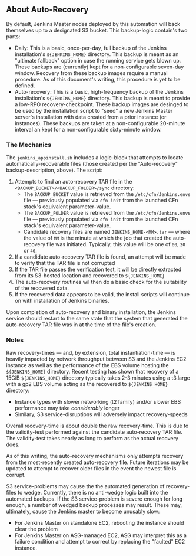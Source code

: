 ## About Auto-Recovery

By default, Jenkins Master nodes deployed by this automation will back themselves up to a designated S3 bucket. This backup-logic contain's two parts:

* Daily: This is a basic, once-per-day, full backup of the Jenkins installation's `${JENKINS_HOME}` directory. This backup is meant as an "ultimate fallback" option in case the running service gets blown up. These backups are (currently) kept for a non-configurable seven-day window. Recovery from these backup images require a manual procedure. As of this document's writing, this procedure is yet to be defined.
* Auto-recovery: This is a basic, high-frequency backup of the Jenkins installation's `${JENKINS_HOME}` directory. This backup is meant to provide a low-RPO recovery-checkpoint. These backup images are desinged to be used by the installation script to "seed" a new Jenkins Master server's installation with data created from a prior instance (or instances). These backups are taken at a non-configurable 20-minute interval an kept for a non-configurable sixty-minute window.

### The Mechanics

The `jenkins_appinstall.sh` includes a logic-block that attempts to locate automatically-recoverable files (those created per the "Auto-recovery" backup-description, above). The script:

1. Attempts to find an auto-recovery TAR file in the `<BACKUP_BUCKET>/<BACKUP_FOLDER>/sync` directory:
    * The `BACKUP_BUCKET` value is retrieved from the `/etc/cfn/Jenkins.envs` file &mdash; previously populated via `cfn-init` from the launched CFn stack's equivalent parameter-value.
    * The `BACKUP_FOLDER` value is retrieved from the `/etc/cfn/Jenkins.envs` file &mdash; previously populated via `cfn-init` from the launched CFn stack's equivalent parameter-value.
    * Candidate recovery files are named `JENKINS_HOME-<MM>.tar` &mdash; where the value of `MM` is the minute at which the job that created the auto-recovery file was initiated. Typically, this value will be one of `00`, `20` or `40`.
1. If a candidate auto-recovery TAR file is found, an attempt will be made to verify that the TAR file is not corrupted
1. If the TAR file passes the verification test, it will be directly extracted from its S3-hosted location and recovered to `${JENKINS_HOME}`
1. The auto-recovery routines wil then do a basic check for the suitability of the recovered data.
1. If the recovered data appears to be valid, the install scripts will continue on with installation of Jenkins binaries.

Upon completion of auto-recovery and binary installation, the Jenkins service should restart to the same state that the system that generated the auto-recovery TAR file was in at the time of the file's creation.

### Notes

Raw recovery-times &mdash; and, by extension, total instantiation-time &mdash; is heavily impacted by network throughput between S3 and the Jenkins EC2 instance as well as the performance of the EBS volume hosting the `${JENKINS_HOME}` directory. Recent testing has shown that recovery of a 15GiB `${JENKINS_HOME}` directory typically takes 2-3 minutes using a t3.large with a gp2 EBS volume acting as the recovered to `${JENKINS_HOME}` directory:
* Instance types with slower networking (t2 family) and/or slower EBS performance may take _considerably_ longer
* Similary, S3 service-disruptions will adversely impact recovery-speeds

Overall recovery-time is about double the raw recovery-time. This is due to the validity-test performed against the candidate auto-recovery TAR file. The validity-test takes nearly as long to perform as the actual recovery does.

As of this writing, the auto-recovery mechanisms only attempts recovery from the most-recently created auto-recovery file. Future iterations may be updated to attempt to recover older files in the event the newest file is corrupt.

S3 service-problems may cause the the automated generation of recovery-files to wedge. Currently, there is no anti-wedge logic built into the automated backups. If the S3 service-problem is severe enough for long enough, a number of wedged backup processes may result. These may, ultimately, cause the Jenkins master to become unusably slow:
* For Jenkins Master on standalone EC2, rebooting the instance should clear the problem
* For Jenkins Master on ASG-managed EC2, ASG may interpret this as a failure condition and attempt to correct by replacing the "faulted" EC2 instance.

